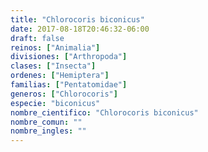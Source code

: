 ```yaml
---
title: "Chlorocoris biconicus"
date: 2017-08-18T20:46:32-06:00
draft: false
reinos: ["Animalia"]
divisiones: ["Arthropoda"]
clases: ["Insecta"]
ordenes: ["Hemiptera"]
familias: ["Pentatomidae"]
generos: ["Chlorocoris"]
especie: "biconicus"
nombre_cientifico: "Chlorocoris biconicus"
nombre_comun: ""
nombre_ingles: ""
---
```

